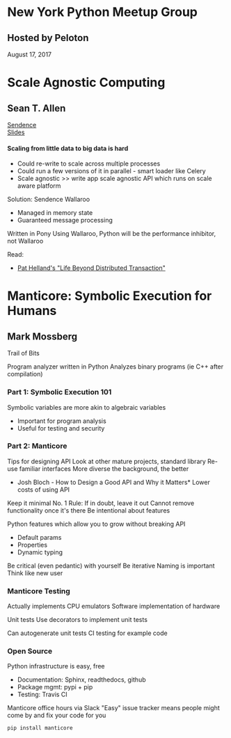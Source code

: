 # New York Python Meetup Group  
## Hosted by Peloton  
August 17, 2017  

# Scale Agnostic Computing  
## Sean T. Allen
[Sendence](http://www.sendence.com/)  
[Slides](https://speakerdeck.com/seantallen/scale-agnostic-python)

#### Scaling from little data to big data is hard  
* Could re-write to scale across multiple processes
* Could run a few versions of it in parallel - smart loader like Celery  
* Scale agnostic >> write app scale agnostic API which runs on scale aware platform

Solution: Sendence Wallaroo
* Managed in memory state
* Guaranteed message processing

Written in Pony
Using Wallaroo, Python will be the performance inhibitor, not Wallaroo

Read:
* [Pat Helland's "Life Beyond Distributed Transaction"](http://adrianmarriott.net/logosroot/papers/LifeBeyondTxns.pdf)

# Manticore: Symbolic Execution for Humans
## Mark Mossberg
Trail of Bits

Program analyzer written in Python
Analyzes binary programs (ie C++ after compilation)

### Part 1: Symbolic Execution 101

Symbolic variables are more akin to algebraic variables

* Important for program analysis
* Useful for testing and security

### Part 2: Manticore

Tips for designing API
Look at other mature projects, standard library
Re-use familiar interfaces
More diverse the background, the better

* Josh Bloch - How to Design a Good API and Why it Matters*
Lower costs of using API

Keep it minimal
No. 1 Rule: If in doubt, leave it out
Cannot remove functionality once it's there
Be intentional about features

Python features which allow you to grow without breaking API
* Default params
* Properties
* Dynamic typing

Be critical (even pedantic) with yourself
Be iterative
Naming is important
Think like new user

### Manticore Testing
Actually implements CPU emulators
Software implementation of hardware

Unit tests
Use decorators to implement unit tests

Can autogenerate unit tests
CI testing for example code

### Open Source

Python infrastructure is easy, free
* Documentation: Sphinx, readthedocs, github
* Package mgmt: pypi + pip
* Testing: Travis CI

Manticore office hours via Slack
"Easy" issue tracker means people might come by and fix your code for you

`pip install manticore`